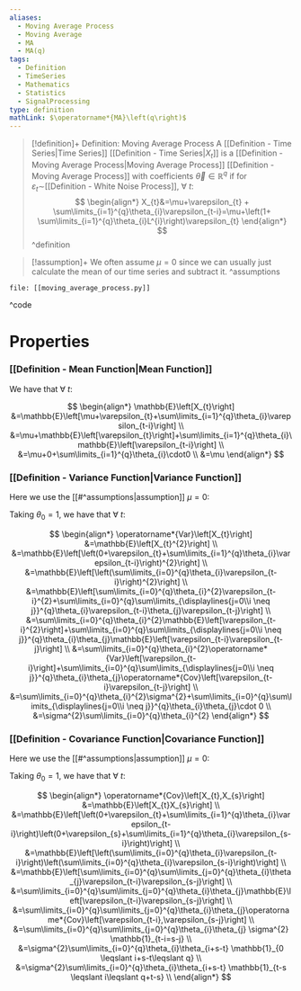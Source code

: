 ```yaml
---
aliases:
  - Moving Average Process
  - Moving Average
  - MA
  - MA(q)
tags:
  - Definition
  - TimeSeries
  - Mathematics
  - Statistics
  - SignalProcessing
type: definition
mathLink: $\operatorname*{MA}\left(q\right)$
---
```

> [!definition]+ Definition: Moving Average Process
> A [[Definition - Time Series|Time Series]] [[Definition - Time Series|$X_{t}$]] is a [[Definition - Moving Average Process|Moving Average Process]] [[Definition - Moving Average Process]] with coefficients $\vec{\theta}\in \mathbb{R}^{q}$ if for $\varepsilon_{t}\sim$[[Definition - White Noise Process]], $\forall\: t$:
> $$
\begin{align*}
X_{t}&=\mu+\varepsilon_{t} + \sum\limits_{i=1}^{q}\theta_{i}\varepsilon_{t-i}=\mu+\left(1+ \sum\limits_{i=1}^{q}\theta_{i}L^{i}\right)\varepsilon_{t} 
\end{align*}
> $$
^definition

> [!assumption]+ 
> We often assume $\mu=0$ since we can usually just calculate the mean of our time series and subtract it.
^assumptions

```reference title:Code, fold, ref:[[Definition - Moving Average Process]]
file: [[moving_average_process.py]]
```
^code

# Properties

### [[Definition - Mean Function|Mean Function]]

We have that $\forall\: t$:

$$
\begin{align*}
\mathbb{E}\left[X_{t}\right]
&=\mathbb{E}\left[\mu+\varepsilon_{t}+\sum\limits_{i=1}^{q}\theta_{i}\varepsilon_{t-i}\right] \\
&=\mu+\mathbb{E}\left[\varepsilon_{t}\right]+\sum\limits_{i=1}^{q}\theta_{i}\mathbb{E}\left[\varepsilon_{t-i}\right] \\
&=\mu+0+\sum\limits_{i=1}^{q}\theta_{i}\cdot0 \\
&=\mu
\end{align*}
$$

### [[Definition - Variance Function|Variance Function]]

Here we use the [[#^assumptions|assumption]] $\mu=0$:

Taking $\theta_{0}=1$, we have that $\forall\: t$:

$$
\begin{align*}
\operatorname*{Var}\left[X_{t}\right]
&=\mathbb{E}\left[X_{t}^{2}\right] \\
&=\mathbb{E}\left[\left(0+\varepsilon_{t}+\sum\limits_{i=1}^{q}\theta_{i}\varepsilon_{t-i}\right)^{2}\right] \\
&=\mathbb{E}\left[\left(\sum\limits_{i=0}^{q}\theta_{i}\varepsilon_{t-i}\right)^{2}\right] \\
&=\mathbb{E}\left[\sum\limits_{i=0}^{q}\theta_{i}^{2}\varepsilon_{t-i}^{2}+\sum\limits_{i=0}^{q}\sum\limits_{\displaylines{j=0\\i \neq j}}^{q}\theta_{i}\varepsilon_{t-i}\theta_{j}\varepsilon_{t-j}\right] \\
&=\sum\limits_{i=0}^{q}\theta_{i}^{2}\mathbb{E}\left[\varepsilon_{t-i}^{2}\right]+\sum\limits_{i=0}^{q}\sum\limits_{\displaylines{j=0\\i \neq j}}^{q}\theta_{i}\theta_{j}\mathbb{E}\left[\varepsilon_{t-i}\varepsilon_{t-j}\right] \\
&=\sum\limits_{i=0}^{q}\theta_{i}^{2}\operatorname*{Var}\left[\varepsilon_{t-i}\right]+\sum\limits_{i=0}^{q}\sum\limits_{\displaylines{j=0\\i \neq j}}^{q}\theta_{i}\theta_{j}\operatorname*{Cov}\left[\varepsilon_{t-i}\varepsilon_{t-j}\right] \\
&=\sum\limits_{i=0}^{q}\theta_{i}^{2}\sigma^{2}+\sum\limits_{i=0}^{q}\sum\limits_{\displaylines{j=0\\i \neq j}}^{q}\theta_{i}\theta_{j}\cdot 0 \\
&=\sigma^{2}\sum\limits_{i=0}^{q}\theta_{i}^{2}
\end{align*}
$$


### [[Definition - Covariance Function|Covariance Function]]

Here we use the [[#^assumptions|assumption]] $\mu=0$:

Taking $\theta_{0}=1$, we have that $\forall\: t$:

$$
\begin{align*}
\operatorname*{Cov}\left[X_{t},X_{s}\right]
&=\mathbb{E}\left[X_{t}X_{s}\right] \\
&=\mathbb{E}\left[\left(0+\varepsilon_{t}+\sum\limits_{i=1}^{q}\theta_{i}\varepsilon_{t-i}\right)\left(0+\varepsilon_{s}+\sum\limits_{i=1}^{q}\theta_{i}\varepsilon_{s-i}\right)\right] \\
&=\mathbb{E}\left[\left(\sum\limits_{i=0}^{q}\theta_{i}\varepsilon_{t-i}\right)\left(\sum\limits_{i=0}^{q}\theta_{i}\varepsilon_{s-i}\right)\right] \\
&=\mathbb{E}\left[\sum\limits_{i=0}^{q}\sum\limits_{j=0}^{q}\theta_{i}\theta_{j}\varepsilon_{t-i}\varepsilon_{s-j}\right] \\
&=\sum\limits_{i=0}^{q}\sum\limits_{j=0}^{q}\theta_{i}\theta_{j}\mathbb{E}\left[\varepsilon_{t-i}\varepsilon_{s-j}\right] \\
&=\sum\limits_{i=0}^{q}\sum\limits_{j=0}^{q}\theta_{i}\theta_{j}\operatorname*{Cov}\left[\varepsilon_{t-i},\varepsilon_{s-j}\right] \\
&=\sum\limits_{i=0}^{q}\sum\limits_{j=0}^{q}\theta_{i}\theta_{j} \sigma^{2} \mathbb{1}_{t-i=s-j} \\
&=\sigma^{2}\sum\limits_{i=0}^{q}\theta_{i}\theta_{i+s-t}  \mathbb{1}_{0 \leqslant i+s-t\leqslant q} \\
&=\sigma^{2}\sum\limits_{i=0}^{q}\theta_{i}\theta_{i+s-t}  \mathbb{1}_{t-s \leqslant i\leqslant q+t-s} \\
\end{align*}
$$
